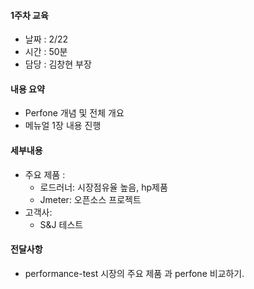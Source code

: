 #### 1주차 교육 
- 날짜 : 2/22
- 시간 : 50분
- 담당 : 김창현 부장

#### 내용 요약 
- Perfone 개념 및 전체 개요 
- 메뉴얼 1장 내용 진행



#### 세부내용
- 주요 제품 : 
    - 로드러너: 시장점유율 높음, hp제품 
    - Jmeter: 오픈소스 프로젝트
- 고객사:
    - S&J 테스트

#### 전달사항
- performance-test 시장의 주요 제품 과 perfone 비교하기.
